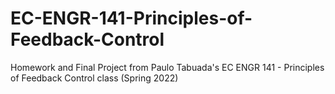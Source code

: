 # EC-ENGR-141-Principles-of-Feedback-Control
Homework and Final Project from Paulo Tabuada's EC ENGR 141 - Principles of Feedback Control class (Spring 2022)
